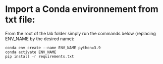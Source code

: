 # Import a Conda environnement from txt file:

From the root of the lab folder simply run the commands below (replacing ENV_NAME by the desired name): 

```shell
conda env create --name ENV_NAME python=3.9
conda activate ENV_NAME
pip install -r requirements.txt
```


